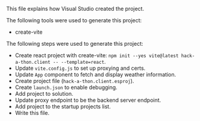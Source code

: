 This file explains how Visual Studio created the project.

The following tools were used to generate this project:
- create-vite

The following steps were used to generate this project:
- Create react project with create-vite: `npm init --yes vite@latest hack-a-thon.client -- --template=react`.
- Update `vite.config.js` to set up proxying and certs.
- Update `App` component to fetch and display weather information.
- Create project file (`hack-a-thon.client.esproj`).
- Create `launch.json` to enable debugging.
- Add project to solution.
- Update proxy endpoint to be the backend server endpoint.
- Add project to the startup projects list.
- Write this file.
